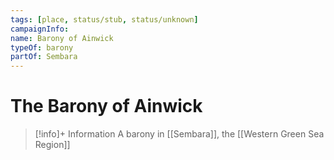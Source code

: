 ```yaml
---
tags: [place, status/stub, status/unknown]
campaignInfo:
name: Barony of Ainwick
typeOf: barony
partOf: Sembara
---
```

# The Barony of Ainwick
>[!info]+ Information
> A barony in [[Sembara]], the [[Western Green Sea Region]]

